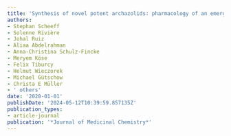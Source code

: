 ```yaml
---
title: 'Synthesis of novel potent archazolids: pharmacology of an emerging class of anticancer drugs'
authors:
- Stephan Scheeff
- Solenne Rivière
- Johal Ruiz
- Aliaa Abdelrahman
- Anna-Christina Schulz-Fincke
- Meryem Köse
- Felix Tiburcy
- Helmut Wieczorek
- Michael Gütschow
- Christa E Müller
- ' others'
date: '2020-01-01'
publishDate: '2024-05-12T10:39:59.857135Z'
publication_types:
- article-journal
publication: '*Journal of Medicinal Chemistry*'
---
```

